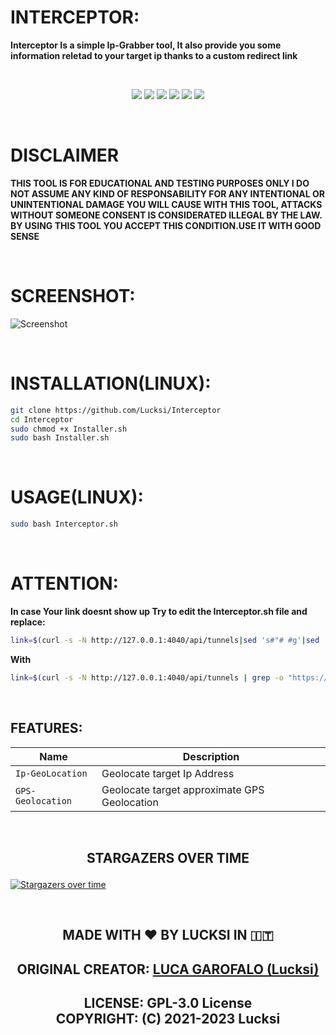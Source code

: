 # INTERCEPTOR:

**Interceptor Is a simple Ip-Grabber tool, It also provide you some information reletad to your target ip thanks to a custom redirect link**  

<br>
<p align = "center">
<img src = "https://img.shields.io/github/stars/Lucksi/Interceptor">
<img src = "https://img.shields.io/github/forks/Lucksi/Interceptor">
<img src = "https://img.shields.io/github/license/Lucksi/Interceptor">
<img src = "https://img.shields.io/github/repo-size/Lucksi/Interceptor">
<img src= "https://img.shields.io/github/languages/count/Lucksi/Interceptor">
<img src = "https://visitor-badge.laobi.icu/badge?page_id=Lucksi.Interceptor">
</p>
<br>

# DISCLAIMER
**THIS TOOL IS FOR EDUCATIONAL AND TESTING PURPOSES ONLY I DO NOT ASSUME ANY KIND OF RESPONSABILITY FOR ANY INTENTIONAL OR UNINTENTIONAL DAMAGE YOU WILL CAUSE WITH THIS TOOL, ATTACKS WITHOUT SOMEONE CONSENT IS CONSIDERATED ILLEGAL BY THE LAW. BY USING THIS TOOL YOU ACCEPT THIS CONDITION.USE IT WITH GOOD SENSE**

<br>

# SCREENSHOT:
![Screenshot](Screenshot/Screenshot.png)

<br>

# INSTALLATION(LINUX):
```bash
git clone https://github.com/Lucksi/Interceptor
cd Interceptor
sudo chmod +x Installer.sh
sudo bash Installer.sh
```

<br>

# USAGE(LINUX):
```bash
sudo bash Interceptor.sh
```

<br>

# ATTENTION:
**In case Your link doesnt show up Try to edit the Interceptor.sh file and replace:**
```bash
link=$(curl -s -N http://127.0.0.1:4040/api/tunnels|sed 's#"# #g'|sed 's#http#\nhttp#g'|sed 's#.io#.io\n#g'|grep https|head -n 1)
```
**With**
```bash
link=$(curl -s -N http://127.0.0.1:4040/api/tunnels | grep -o "https://[0-9a-z]*\.ngrok.io")
```

<br>

## FEATURES:

| Name | Description |
| ------------- | ------------- |
| `Ip-GeoLocation`  | Geolocate target Ip Address |
| `GPS-Geolocation`  | Geolocate target approximate GPS Geolocation|

<br>

## <p align = center> STARGAZERS OVER TIME 


[![Stargazers over time](https://starchart.cc/Lucksi/Interceptor.svg)](https://starchart.cc/Lucksi/Interceptor)

<br>

## <p align= center>MADE WITH :heart: BY LUCKSI IN :it:</p>

## <p align = center>  ORIGINAL CREATOR: <a href = "https://github.com/Lucksi">LUCA GAROFALO (Lucksi)</a></p>


## <p align = center>LICENSE: GPL-3.0 License <br>COPYRIGHT: (C) 2021-2023 Lucksi 
